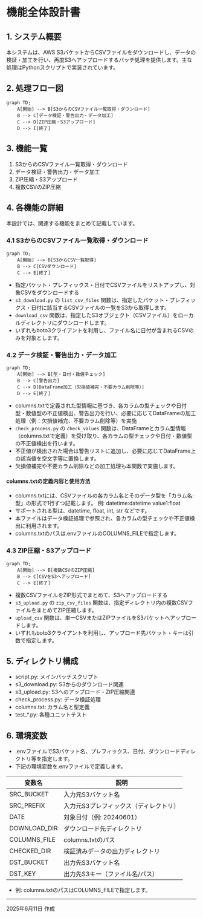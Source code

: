 # 機能全体設計書

## 1. システム概要
本システムは、AWS S3バケットからCSVファイルをダウンロードし、データの検証・加工を行い、再度S3へアップロードするバッチ処理を提供します。主な処理はPythonスクリプトで実装されています。

## 2. 処理フロー図

```mermaid
graph TD;
    A[開始] --> B[S3からのCSVファイル一覧取得・ダウンロード]
    B --> C[データ検証・警告出力・データ加工]
    C --> D[ZIP圧縮・S3アップロード]
    D --> I[終了]
```

## 3. 機能一覧
1. S3からのCSVファイル一覧取得・ダウンロード
2. データ検証・警告出力・データ加工
3. ZIP圧縮・S3アップロード
4. 複数CSVのZIP圧縮

## 4. 各機能の詳細

本設計では、関連する機能をまとめて記載しています。

### 4.1 S3からのCSVファイル一覧取得・ダウンロード
```mermaid
graph TD;
    A[開始] --> B[S3からCSV一覧取得]
    B --> C[CSVダウンロード]
    C --> E[終了]
```
- 指定バケット・プレフィックス・日付でCSVファイルをリストアップし、対象CSVをダウンロードする
 - `s3_download.py` の `list_csv_files` 関数は、指定したバケット・プレフィックス・日付に該当するCSVファイルの一覧をS3から取得します。
 - `download_csv` 関数は、指定したS3オブジェクト（CSVファイル）をローカルディレクトリにダウンロードします。
 - いずれもboto3クライアントを利用し、ファイル名に日付が含まれるCSVのみを対象とします。

### 4.2 データ検証・警告出力・データ加工
```mermaid
graph TD;
    A[開始] --> B[型・日付・数値チェック]
    B --> C[警告出力]
    C --> D[DataFrame加工（欠損値補完・不要カラム削除等）]
    D --> E[終了]
```
- columns.txtで定義された型情報に基づき、各カラムの型チェックや日付型・数値型の不正値検出、警告出力を行い、必要に応じてDataFrameの加工処理（例：欠損値補完、不要カラム削除等）を実施
 - `check_process.py` の `check_values` 関数は、DataFrameとカラム型情報（columns.txtで定義）を受け取り、各カラムの型チェックや日付・数値型の不正値検出を行います。
 - 不正値が検出された場合は警告リストに追加し、必要に応じてDataFrame上の該当値を空文字等に置換します。
 - 欠損値補完や不要カラム削除などの加工処理も本関数で実施します。

#### columns.txtの定義内容と使用方法
- columns.txtには、CSVファイルの各カラム名とそのデータ型を「カラム名:型」の形式で1行ずつ記載します。
  例:
    datetime:datetime
    value1:float
- サポートされる型は、datetime, float, int, str などです。
- 本ファイルはデータ検証処理で参照され、各カラムの型チェックや不正値検出に利用されます。
- columns.txtのパスは.envファイルのCOLUMNS_FILEで指定します。

### 4.3 ZIP圧縮・S3アップロード
```mermaid
graph TD;
    A[開始] --> B[複数CSVのZIP圧縮]
    B --> C[CSVをS3へアップロード]
    C --> E[終了]
```
- 複数CSVファイルをZIP形式でまとめて、S3へアップロードする
 - `s3_upload.py` の `zip_csv_files` 関数は、指定ディレクトリ内の複数CSVファイルをまとめてZIP圧縮します。
 - `upload_csv` 関数は、単一CSVまたはZIPファイルをS3バケットへアップロードします。
 - いずれもboto3クライアントを利用し、アップロード先バケット・キーは引数で指定します。

## 5. ディレクトリ構成
- script.py: メインバッチスクリプト
- s3_download.py: S3からのダウンロード関連
- s3_upload.py: S3へのアップロード・ZIP圧縮関連
- check_process.py: データ検証処理
- columns.txt: カラム名と型定義
- test_*.py: 各種ユニットテスト

## 6. 環境変数
- .envファイルでS3バケット名、プレフィックス、日付、ダウンロードディレクトリ等を指定します。
- 下記の環境変数を.envファイルで定義します。

| 変数名         | 説明                                 |
|----------------|--------------------------------------|
| SRC_BUCKET     | 入力元S3バケット名                   |
| SRC_PREFIX     | 入力元S3プレフィックス（ディレクトリ）|
| DATE           | 対象日付（例: 20240601）             |
| DOWNLOAD_DIR   | ダウンロード先ディレクトリ           |
| COLUMNS_FILE   | columns.txtのパス                    |
| CHECKED_DIR    | 検証済みデータの出力ディレクトリ     |
| DST_BUCKET     | 出力先S3バケット名                   |
| DST_KEY        | 出力先S3キー（ファイル名/パス）      |

- 例: columns.txtのパスはCOLUMNS_FILEで指定します。

---
2025年6月11日 作成
